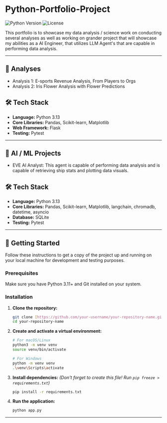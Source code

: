 # Python-Portfolio-Project

![Python Version](https://img.shields.io/badge/python-3.11-blue)
![License](https://img.shields.io/badge/license-MIT-green)

This portfolio is to showcase my data analysis / science work on conducting several analyses as well as working on grander project that will showcase my abilities as a AI Engineer, that utilizes LLM Agent's that are capable in performing data analysis.

---

## 🌟 Analyses

-   Analysis 1: E-sports Revenue Analysis, From Players to Orgs
-   Analysis 2: Iris Flower Analysis with Flower Predictions

## 🛠️ Tech Stack

-   **Language:** Python 3.13
-   **Core Libraries:** Pandas, Scikit-learn, Matplotlib
-   **Web Framework:** Flask
-   **Testing:** Pytest

---

## 🔬 AI / ML Projects

-   EVE AI Analyst: This agent is capable of performing data analysis and is capable of retrieving ship stats and plotting data visuals.

## 🛠️ Tech Stack

-   **Language:** Python 3.13
-   **Core Libraries:** Pandas, Scikit-learn, Matplotlib, langchain, chromadb, datetime, asyncio
-   **Database:** SQLite
-   **Testing:** Pytest

---

## 🏁 Getting Started

Follow these instructions to get a copy of the project up and running on your local machine for development and testing purposes.

### Prerequisites

Make sure you have Python 3.11+ and Git installed on your system.

### Installation

1.  **Clone the repository:**
    ```sh
    git clone [https://github.com/your-username/your-repository-name.git](https://github.com/your-username/your-repository-name.git)
    cd your-repository-name
    ```

2.  **Create and activate a virtual environment:**
    ```sh
    # For macOS/Linux
    python3 -m venv venv
    source venv/bin/activate

    # For Windows
    python -m venv venv
    .\venv\Scripts\activate
    ```

3.  **Install dependencies:**
    *(Don't forget to create this file! Run `pip freeze > requirements.txt`)*
    ```sh
    pip install -r requirements.txt
    ```

4.  **Run the application:**
    ```sh
    python app.py
    ```

---